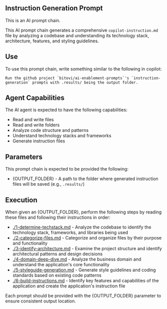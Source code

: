 ## Instruction Generation Prompt

This is an AI prompt chain.

This AI prompt chain generates a comprehensive `copilot-instruction.md` file by analyzing a codebase and understanding its technology stack, architecture, features, and styling guidelines.

## Use

To use this prompt chain, write something similar to the following in copilot:

```
Run the github project `bitovi/ai-enablement-prompts`'s `instruction-generation` prompts with .results/ being the output folder.
```

## Agent Capabilities

The AI agent is expected to have the following capabilities:

- Read and write files
- Read and write folders
- Analyze code structure and patterns
- Understand technology stacks and frameworks
- Generate instruction files

## Parameters

This prompt chain is expected to be provided the following:

- {OUTPUT_FOLDER} - A path to the folder where generated instruction files will be saved (e.g., `.results/`)

## Execution

When given an {OUTPUT_FOLDER}, perform the following steps by reading these files and following their instructions in order:

- [./1-determine-techstack.md](./1-determine-techstack.md) - Analyze the codebase to identify the technology stack, frameworks, and libraries being used
- [./2-categorize-files.md](./2-categorize-files.md) - Categorize and organize files by their purpose and functionality
- [./3-identify-architecture.md](./3-identify-architecture.md) - Examine the project structure and identify architectural patterns and design decisions
- [./4-domain-deep-dive.md](./4-domain-deep-dive.md) - Analyze the business domain and understand the application's core functionality
- [./5-styleguide-generation.md](./5-styleguide-generation.md) - Generate style guidelines and coding standards based on existing code patterns
- [./6-build-instructions.md](./6-build-instructions.md) - Identify key features and capabilities of the application and create the application's instruction file

Each prompt should be provided with the {OUTPUT_FOLDER} parameter to ensure consistent output location.
